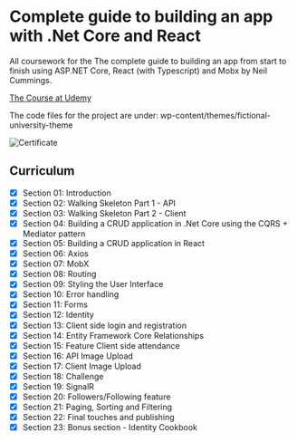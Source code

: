 # Complete guide to building an app with .Net Core and React

All coursework for the The complete guide to building an app from start to finish using ASP.NET Core, React (with Typescript) and Mobx by Neil Cummings.

[The Course at Udemy](https://www.udemy.com/course/complete-guide-to-building-an-app-with-net-core-and-react/)  

The code files for the project are under: wp-content/themes/fictional-university-theme

![Certificate](Certificate.jpg)

## Curriculum

- [x] Section 01: Introduction
- [x] Section 02: Walking Skeleton Part 1 - API
- [x] Section 03: Walking Skeleton Part 2 - Client
- [x] Section 04: Building a CRUD application in .Net Core using the CQRS + Mediator pattern
- [x] Section 05: Building a CRUD application in React
- [x] Section 06: Axios
- [x] Section 07: MobX
- [x] Section 08: Routing
- [x] Section 09: Styling the User Interface
- [x] Section 10: Error handling
- [x] Section 11: Forms
- [x] Section 12: Identity
- [x] Section 13: Client side login and registration
- [x] Section 14: Entity Framework Core Relationships
- [x] Section 15: Feature Client side attendance
- [x] Section 16: API Image Upload
- [x] Section 17: Client Image Upload
- [x] Section 18: Challenge
- [x] Section 19: SignalR
- [x] Section 20: Followers/Following feature
- [x] Section 21: Paging, Sorting and Filtering
- [x] Section 22: Final touches and publishing
- [x] Section 23: Bonus section - Identity Cookbook
